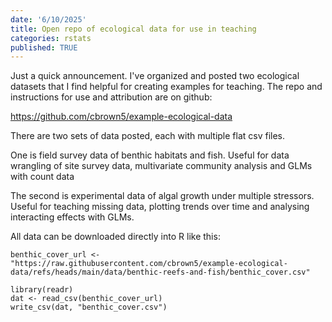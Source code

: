 ```yaml
---
date: '6/10/2025'
title: Open repo of ecological data for use in teaching
categories: rstats
published: TRUE
---
```


Just a quick announcement. I've organized and posted two ecological datasets that I find helpful for creating examples for teaching. The repo and instructions for use and attribution are on github: 

https://github.com/cbrown5/example-ecological-data

There are two sets of data posted, each with multiple flat csv files. 

One is field survey data of benthic habitats and fish. Useful for data wrangling of site survey data, multivariate community analysis and GLMs with count data

The second is experimental data of algal growth under multiple stressors. Useful for teaching missing data, plotting trends over time and analysing interacting effects with GLMs. 

All data can be downloaded directly into R like this:

```
benthic_cover_url <- "https://raw.githubusercontent.com/cbrown5/example-ecological-data/refs/heads/main/data/benthic-reefs-and-fish/benthic_cover.csv"

library(readr)
dat <- read_csv(benthic_cover_url)
write_csv(dat, "benthic_cover.csv")
```


